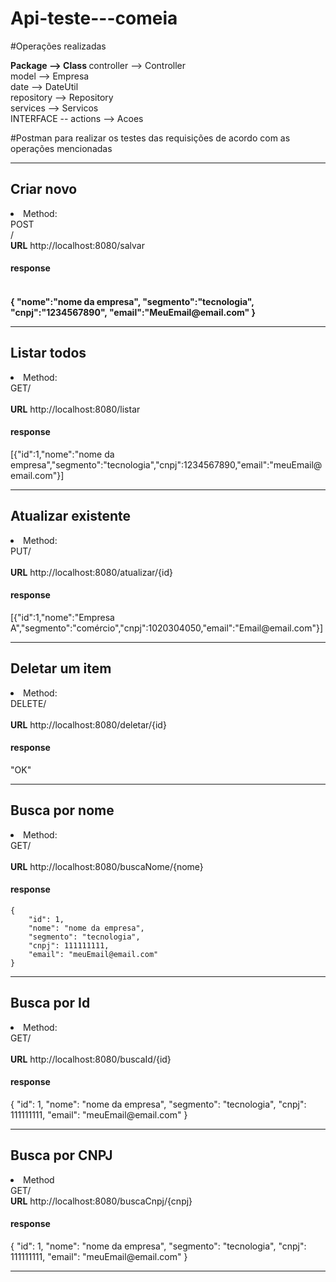 # Api-teste---comeia

#Operações realizadas

<b>Package --> Class
</b>
controller --> Controller <br>
model -->  Empresa <br>
date --> DateUtil <br>
repository --> Repository <br>
services --> Servicos <br>
INTERFACE -- actions --> Acoes <br>

#Postman para realizar os testes das requisições de acordo com as operações mencionadas
<hr>

<h2>Criar novo</h2>
<li>Method: <br>
POST</li>/ <br>
<b>URL</b> http://localhost:8080/salvar  <br>
<h4>response<h4>  
<br>
{
"nome":"nome da empresa",
"segmento":"tecnologia",
"cnpj":"1234567890",
"email":"MeuEmail@email.com"
}
 
<hr>
<h2>Listar todos </h2>
<li>Method: <br>
GET/</li> <br>
<b>URL</b> http://localhost:8080/listar <br>
<h4>response</h4> [{"id":1,"nome":"nome da empresa","segmento":"tecnologia","cnpj":1234567890,"email":"meuEmail@email.com"}]
<hr>

<h2>Atualizar existente</h2>
<li/>Method: <br>
PUT/</li> <br>
<b>URL</b> http://localhost:8080/atualizar/{id}
<h4>response</h4>
 [{"id":1,"nome":"Empresa A","segmento":"comércio","cnpj":1020304050,"email":"Email@email.com"}]
<hr>

<h2>Deletar um item</h2>
<li>Method: <br>
DELETE/</li> <br>
<b>URL</b> http://localhost:8080/deletar/{id}
<h4>response</h4> "OK"
<hr>

<h2>Busca por nome</h2>
<li>Method: <br>
GET/</li> <br>
<b>URL</b> http://localhost:8080/buscaNome/{nome}
<h4>response</h4> 

    {
        "id": 1,
        "nome": "nome da empresa",
        "segmento": "tecnologia",
        "cnpj": 111111111,
        "email": "meuEmail@email.com"
    }
<hr>

<h2>Busca por Id</h2>
<li>Method: <br>
GET/</li> <br>
<b>URL</b> http://localhost:8080/buscaId/{id}
<h4>response</h4>
{
        "id": 1,
        "nome": "nome da empresa",
        "segmento": "tecnologia",
        "cnpj": 111111111,
        "email": "meuEmail@email.com"
    }
<hr>

<h2>Busca por CNPJ</h2>
<li>Method <br></li>
<td>GET/ <br>
<b>URL</b> http://localhost:8080/buscaCnpj/{cnpj}
<h4>response</h4>
  {
        "id": 1,
        "nome": "nome da empresa",
        "segmento": "tecnologia",
        "cnpj": 111111111,
        "email": "meuEmail@email.com"
    }
<hr>


